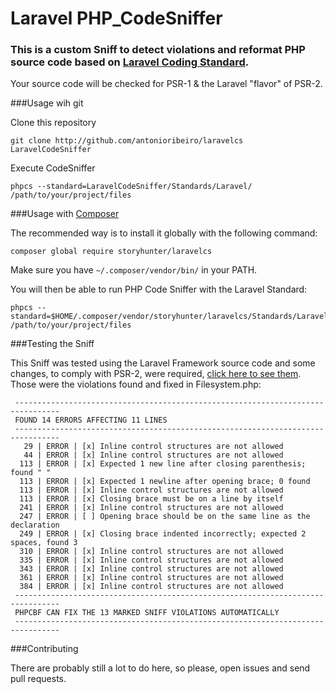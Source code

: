 # Laravel PHP_CodeSniffer
### This is a custom Sniff to detect violations and reformat PHP source code based on [Laravel Coding Standard](http://laravel.com/docs/4.2/contributions#coding-style).

Your source code will be checked for PSR-1 & the Laravel "flavor" of PSR-2.

###Usage wih git

Clone this repository

    git clone http://github.com/antonioribeiro/laravelcs LaravelCodeSniffer

Execute CodeSniffer

    phpcs --standard=LaravelCodeSniffer/Standards/Laravel/  /path/to/your/project/files

###Usage with [Composer](https://getcomposer.org/doc/00-intro.md#installation-nix)

The recommended way is to install it globally with the following command:

    composer global require storyhunter/laravelcs

Make sure you have `~/.composer/vendor/bin/` in your PATH.

You will then be able to run PHP Code Sniffer with the Laravel Standard:

    phpcs --standard=$HOME/.composer/vendor/storyhunter/laravelcs/Standards/Laravel/ /path/to/your/project/files

###Testing the Sniff

This Sniff was tested using the Laravel Framework source code and some changes, to comply with PSR-2, were required, [click here to see them](http://github.com/antonioribeiro/laravelcs/compare/096884846fa385e54a7e4eeb43547a9137fdf047...d78508f9e5633bc0f776f730dcc6f1e0a9c8daec). Those were the violations found and fixed in Filesystem.php:

```
 --------------------------------------------------------------------------------
 FOUND 14 ERRORS AFFECTING 11 LINES
 --------------------------------------------------------------------------------
   29 | ERROR | [x] Inline control structures are not allowed
   44 | ERROR | [x] Inline control structures are not allowed
  113 | ERROR | [x] Expected 1 new line after closing parenthesis; found " "
  113 | ERROR | [x] Expected 1 newline after opening brace; 0 found
  113 | ERROR | [x] Inline control structures are not allowed
  113 | ERROR | [x] Closing brace must be on a line by itself
  241 | ERROR | [x] Inline control structures are not allowed
  247 | ERROR | [ ] Opening brace should be on the same line as the declaration
  249 | ERROR | [x] Closing brace indented incorrectly; expected 2 spaces, found 3
  310 | ERROR | [x] Inline control structures are not allowed
  335 | ERROR | [x] Inline control structures are not allowed
  343 | ERROR | [x] Inline control structures are not allowed
  361 | ERROR | [x] Inline control structures are not allowed
  384 | ERROR | [x] Inline control structures are not allowed
 --------------------------------------------------------------------------------
 PHPCBF CAN FIX THE 13 MARKED SNIFF VIOLATIONS AUTOMATICALLY
 --------------------------------------------------------------------------------
```

###Contributing

There are probably still a lot to do here, so please, open issues and send pull requests.
